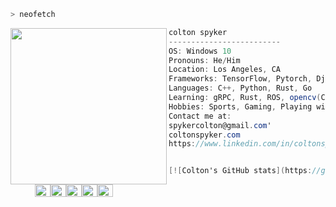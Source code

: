 ```zsh
> neofetch
```

<img align="left" src="./images/kawaii_cat_sleepy.gif" width="250px" /> 

```csharp
colton spyker
-------------------------
OS: Windows 10
Pronouns: He/Him
Location: Los Angeles, CA
Frameworks: TensorFlow, Pytorch, Django, Flask, pandas, numpy, opencv
Languages: C++, Python, Rust, Go
Learning: gRPC, Rust, ROS, opencv(C++)
Hobbies: Sports, Gaming, Playing with my cat :)
Contact me at:
spykercolton@gmail.com'
coltonspyker.com
https://www.linkedin.com/in/coltonspyker/


[![Colton's GitHub stats](https://github-readme-stats.vercel.app/api?username=coltspy)]
```
<p align="left">
  &nbsp; &nbsp; &nbsp; &nbsp; &nbsp;
  <img alt="#474342" src="https://via.placeholder.com/15/474342/000000?text=+" width="25" height="20" /><img alt="#fbedf6" src="https://via.placeholder.com/15/fbedf6/000000?text=+" width="25" height="20" /><img alt="#c9594d" src="https://via.placeholder.com/15/c9594d/000000?text=+" width="25" height="20" /><img alt="#f8b9b2" src="https://via.placeholder.com/15/f8b9b2/000000?text=+" width="25" height="20" /><img alt="#ae9c9d" src="https://via.placeholder.com/15/ae9c9d/000000?text=+" width="25" height="20" />
</p>
